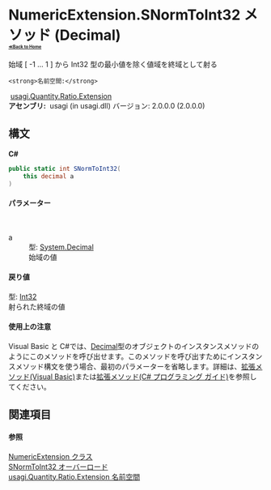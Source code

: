 # NumericExtension.SNormToInt32 メソッド (Decimal)<div style="font-size:30%"><a href="https://github.com/usagi/usagi.cs/blob/master/docs/Home.md">≪Back to Home</a></div> 

始域 [ -1 ... 1 ] から Int32 型の最小値を除く値域を終域として射る


    <strong>名前空間:</strong>
&nbsp;<a href="N_usagi_Quantity_Ratio_Extension.md">usagi.Quantity.Ratio.Extension</a><br /><strong>アセンブリ:</strong>
&nbsp;usagi (in usagi.dll) バージョン: 2.0.0.0 (2.0.0.0)

## 構文

**C#**<br />
``` C#
public static int SNormToInt32(
	this decimal a
)
```


#### パラメーター
&nbsp;<dl><dt>a</dt><dd>型: <a href="http://msdn2.microsoft.com/ja-jp/library/1k2e8atx" target="_blank">System.Decimal</a><br />始域の値</dd></dl>

#### 戻り値
型: <a href="http://msdn2.microsoft.com/ja-jp/library/td2s409d" target="_blank">Int32</a><br />射られた終域の値

#### 使用上の注意
Visual Basic と C#では、<a href="http://msdn2.microsoft.com/ja-jp/library/1k2e8atx" target="_blank">Decimal</a>型のオブジェクトのインスタンスメソッドのようにこのメソッドを呼び出せます。このメソッドを呼び出すためにインスタンスメソッド構文を使う場合、最初のパラメーターを省略します。詳細は、<a href="http://msdn.microsoft.com/ja-jp/library/bb384936.aspx" target="_blank">拡張メソッド(Visual Basic)</a>または<a href="http://msdn.microsoft.com/ja-jp/library/bb383977.aspx" target="_blank">拡張メソッド(C# プログラミング ガイド)</a>を参照してください。

## 関連項目


#### 参照
<a href="T_usagi_Quantity_Ratio_Extension_NumericExtension.md">NumericExtension クラス</a><br /><a href="Overload_usagi_Quantity_Ratio_Extension_NumericExtension_SNormToInt32.md">SNormToInt32 オーバーロード</a><br /><a href="N_usagi_Quantity_Ratio_Extension.md">usagi.Quantity.Ratio.Extension 名前空間</a><br />